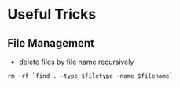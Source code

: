 # Useful Tricks
## File Management
* delete files by file name recursively
```
rm -rf `find . -type $filetype -name $filename`
```